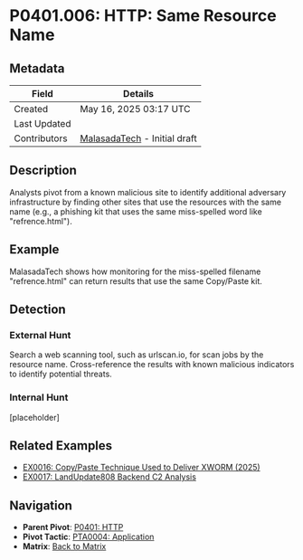 # P0401.006: HTTP: Same Resource Name 

## Metadata
| Field          | Details                                      |
|----------------|----------------------------------------------|
| Created        | May 16, 2025 03:17 UTC                       |
| Last Updated   |                                              |
| Contributors   | [MalasadaTech](../contributors.md#malasadatech) - Initial draft |

## Description
Analysts pivot from a known malicious site to identify additional adversary infrastructure by finding other sites that use the resources with the same name (e.g., a phishing kit that uses the same miss-spelled word like "refrence.html").

## Example
MalasadaTech shows how monitoring for the miss-spelled filename "refrence.html" can return results that use the same Copy/Paste kit.

## Detection

### External Hunt
Search a web scanning tool, such as urlscan.io, for scan jobs by the resource name. Cross-reference the results with known malicious indicators to identify potential threats.

### Internal Hunt
[placeholder]

## Related Examples
- [EX0016: Copy/Paste Technique Used to Deliver XWORM  (2025)](../examples/EX0016.md)
- [EX0017: LandUpdate808 Backend C2 Analysis](../examples/EX0017.md)

## Navigation
- **Parent Pivot**: [P0401: HTTP](P0401.md)
- **Pivot Tactic**: [PTA0004: Application](../pivot-tactics/PTA0004/main.md)
- **Matrix**: [Back to Matrix](../matrix.md)